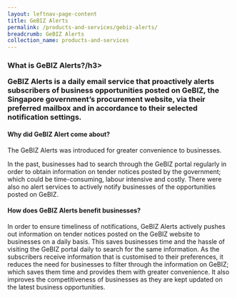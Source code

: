 ```yaml
---
layout: leftnav-page-content
title: GeBIZ Alerts
permalink: /products-and-services/gebiz-alerts/
breadcrumb: GeBIZ Alerts
collection_name: products-and-services
---
```

<h3>What is GeBIZ Alerts?/h3>

GeBIZ Alerts is a daily email service that proactively alerts subscribers of business opportunities posted on GeBIZ, the Singapore government’s procurement website, via their preferred mailbox and in accordance to their selected notification settings.

<h4>Why did GeBIZ Alert come about?</h4>

The GeBIZ Alerts was introduced for greater convenience to businesses.

In the past, businesses had to search through the GeBIZ portal regularly in order to obtain information on tender notices posted by the government; which could be time-consuming, labour intensive and costly. There were also no alert services to actively notify businesses of the opportunities posted on GeBIZ.

<h4>How does GeBIZ Alerts benefit businesses?</h4>

In order to ensure timeliness of notifications, GeBIZ Alerts actively pushes out information on tender notices posted on the GeBIZ website to businesses on a daily basis. This saves businesses time and the hassle of visiting the GeBIZ portal daily to search for the same information. As the subscribers receive information that is customised to their preferences, it reduces the need for businesses to filter through the information on GeBIZ; which saves them time and provides them with greater convenience. It also improves the competitiveness of businesses as they are kept updated on the latest business opportunities.
